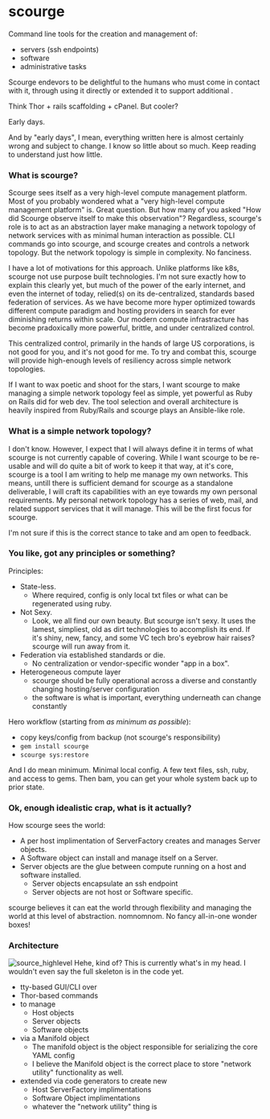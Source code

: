 # **scourge** 

Command line tools for the creation and management of: 
* servers (ssh endpoints)
* software 
* administrative tasks

Scourge endevors to be delightful to the humans who must come in contact with it, through using it directly or extended it to support additional . 

Think Thor + rails scaffolding + cPanel. But cooler?

Early days.

And by "early days", I mean, everything written here is almost certainly wrong and subject to change. I know so little about so much. Keep reading to understand just how little.  

### What is scourge?

Scourge sees itself as a very high-level compute management platform. Most of you probably wondered what a "very high-level compute management platform" is. Great question. But how many of you asked "How did Scourge observe itself to make this observation"? Regardless, scourge's role is to act as an abstraction layer make managing a network topology of network services with as minimal human interaction as possible. CLI commands go into scourge, and scourge creates and controls a network topology. But the network topology is simple in complexity. No fanciness.

I have a lot of motivations for this approach. Unlike platforms like k8s, scourge not use purpose built technologies. I'm not sure exactly how to explain this clearly yet, but much of the power of the early internet, and even the internet of today, relied(s) on its de-centralized, standards based federation of  services. As we have become more hyper optimized towards different compute paradigm and hosting providers in search for ever diminishing returns within scale. Our modern compute infrastracture has become pradoxically more powerful, brittle, and under centralized control. 

This centralized control, primarily in the hands of large US corporations, is not good for you, and it's not good for me. To try and combat this, scourge will provide high-enough levels of resiliency across simple network topologies. 

If I want to wax poetic and shoot for the stars, I want scourge to make managing a simple network topology feel as simple, yet powerful as Ruby on Rails did for web dev. The tool selection and overall architecture is heavily inspired from Ruby/Rails and scourge plays an Ansible-like role. 

### What is a simple network topology?

I don't know. However, I expect that I will always define it in terms of what scourge is not currently capable of covering. While I want scourge to be re-usable and will do quite a bit of work to keep it that way, at it's core, scourge is a tool I am writing to help me manage my own networks. This means, untill there is sufficient demand for scourge as a standalone deliverable, I will craft its capabilities with an eye towards my own personal requirements. My personal network topology has a series of web, mail, and related support services that it will manage. This will be the first focus for scourge. 

I'm not sure if this is the correct stance to take and am open to feedback. 

### You like, got any principles or something?

Principles:
* State-less.
  * Where required, config is only local txt files or what can be regenerated using ruby.
* Not Sexy. 
  * Look, we all find our own beauty. But scourge isn't sexy. It uses the lamest, simpliest, old as dirt technologies to accomplish its end. If it's shiny, new, fancy, and some VC tech bro's eyebrow hair raises? scourge will run away from it. 
* Federation via established standards or die.
  * No centralization or vendor-specific wonder "app in a box".  
* Heterogeneous compute layer
  * scourge should be fully operational across a diverse and constantly changing hosting/server configuration
  * the software is what is important, everything underneath can change constantly

Hero workflow (starting from _as minimum as possible_):
  * copy keys/config from backup (not scourge's responsibility)
  * `gem install scourge`
  * `scourge sys:restore`

And I do mean minimum. Minimal local config. A few text files, ssh, ruby, and access to gems. Then bam, you can get your whole system back up to prior state.

### Ok, enough idealistic crap, what is it actually?

How scourge sees the world: 

* A per host implimentation of ServerFactory creates and manages Server objects.
* A Software object can install and manage itself on a Server. 
* Server objects are the glue between compute running on a host and software installed.
  * Server objects encapsulate an ssh endpoint
  * Server objects are not host or Software specific.

scourge believes it can eat the world through flexibility and managing the world at this level of abstraction. nomnomnom. No fancy all-in-one wonder boxes! 

### Architecture

![source_highlevel](https://github.com/user-attachments/assets/e3a21c4b-4d95-4829-8476-ac2d02cc7b4e)
Hehe, kind of? This is currently what's in my head. I wouldn't even say the full skeleton is in the code yet. 

* tty-based GUI/CLI over
* Thor-based commands
* to manage
  * Host objects
  * Server objects
  * Software objects
* via a Manifold object
  * The manifold object is the object responsible for serializing the core YAML config
  * I believe the Manifold object is the correct place to store "network utility" functionality as well.  
* extended via code generators to create new
  * Host ServerFactory implimentations
  * Software Object implimentations
  * whatever the "network utility" thing is
